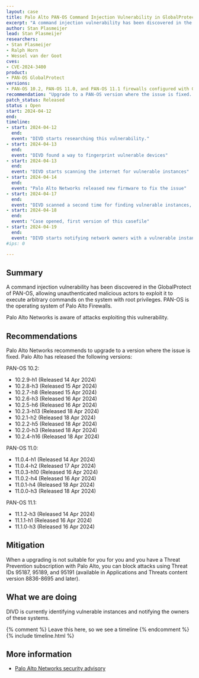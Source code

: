 ```yaml
---
layout: case
title: Palo Alto PAN-OS Command Injection Vulnerability in GlobalProtect
excerpt: "A command injection vulnerability has been discovered in the GlobalProtect feature of Palo Alto Networks PAN-OS software "
author: Stan Plasmeijer
lead: Stan Plasmeijer
researchers:
- Stan Plasmeijer
- Ralph Horn
- Wessel van der Goot
cves:
- CVE-2024-3400
product: 
- PAN-OS GlobalProtect
versions: 
- PAN-OS 10.2, PAN-OS 11.0, and PAN-OS 11.1 firewalls configured with GlobalProtect gateway or GlobalProtect portal (or both).
recommendation: "Upgrade to a PAN-OS version where the issue is fixed. The issue is fixed in PAN-OS 10.2.9-h1, PAN-OS 11.0.4-h1, PAN-OS 11.1.2-h3, and in all later PAN-OS versions."
patch_status: Released
status : Open
start: 2024-04-12
end: 
timeline:
- start: 2024-04-12
  end:
  event: "DIVD starts researching this vulnerability."
- start: 2024-04-13
  end:
  event: "DIVD found a way to fingerprint vulnerable devices"
- start: 2024-04-13
  end:
  event: "DIVD starts scanning the internet for vulnerable instances"
- start: 2024-04-14
  end:
  event: "Palo Alto Networks released new firmware to fix the issue"
- start: 2024-04-17
  end:
  event: "DIVD scanned a second time for finding vulnerable instances, which didn't update to the latest version yet"
- start: 2024-04-18
  end:
  event: "Case opened, first version of this casefile"
- start: 2024-04-19
  end:
  event: "DIVD starts notifying network owners with a vulnerable instance in their network."
#ips: 0

---
```

## Summary

A command injection vulnerability has been discovered in the GlobalProtect of PAN-OS, allowing unauthenticated malicious actors to exploit it to execute arbitrary commands on the system with root privileges. PAN-OS is the operating system of Palo Alto Firewalls. 

Palo Alto Networks is aware of attacks exploiting this vulnerability.

## Recommendations

Palo Alto Networks recommends to upgrade to a version where the issue is fixed. Palo Alto has released the following versions:

PAN-OS 10.2:
* 10.2.9-h1 (Released 14 Apr 2024)
* 10.2.8-h3 (Released 15 Apr 2024)
* 10.2.7-h8 (Released 15 Apr 2024)
* 10.2.6-h3 (Released 16 Apr 2024)
* 10.2.5-h6 (Released 16 Apr 2024)
* 10.2.3-h13 (Released 18 Apr 2024)
* 10.2.1-h2 (Released 18 Apr 2024)
* 10.2.2-h5 (Released 18 Apr 2024)
* 10.2.0-h3 (Released 18 Apr 2024)
* 10.2.4-h16 (Released 18 Apr 2024)

PAN-OS 11.0:
* 11.0.4-h1 (Released 14 Apr 2024)
* 11.0.4-h2 (Released 17 Apr 2024)
* 11.0.3-h10 (Released 16 Apr 2024)
* 11.0.2-h4 (Released 16 Apr 2024)
* 11.0.1-h4 (Released 18 Apr 2024)
* 11.0.0-h3 (Released 18 Apr 2024)

PAN-OS 11.1:
* 11.1.2-h3 (Released 14 Apr 2024)
* 11.1.1-h1 (Released 16 Apr 2024)
* 11.1.0-h3 (Released 16 Apr 2024)

## Mitigation

When a upgrading is not suitable for you for you and you have a Threat Prevention subscription with Palo Alto, you can block attacks using Threat IDs 95187, 95189, and 95191 (available in Applications and Threats content version 8836-8695 and later).

## What we are doing

DIVD is currently identifying vulnerable instances and notifying the owners of these systems.

{% comment %}  Leave this here, so we see a timeline {% endcomment %}
{% include timeline.html %}

## More information
* [Palo Alto Networks security advisory](https://security.paloaltonetworks.com/CVE-2024-3400)